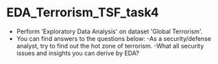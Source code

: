 # EDA_Terrorism_TSF_task4
- Perform 'Exploratory Data Analysis' on dataset 'Global Terrorism'.
- You can find answers to the questions below:
-As a security/defense analyst, try to find out the hot zone of terrorism. 
-What all security issues and insights you can derive by EDA?
